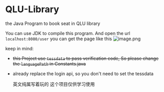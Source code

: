 # QLU-Library
the Java Program to book seat in QLU library


You can use JDK to compile this program.
And open the url `localhost:8080/user`
you can get the page like this 
![image.png](https://s1.ax1x.com/2023/05/11/p9sPccV.png)


keep in mind:
- ~~this Project use `tessdata` to pass verification code, So please change the `languagePath` in Constants.java~~
- already replace the login api, so you don't need to set the tessdata 
  

  英文纯属写着玩的
  这个项目仅供学习使用
